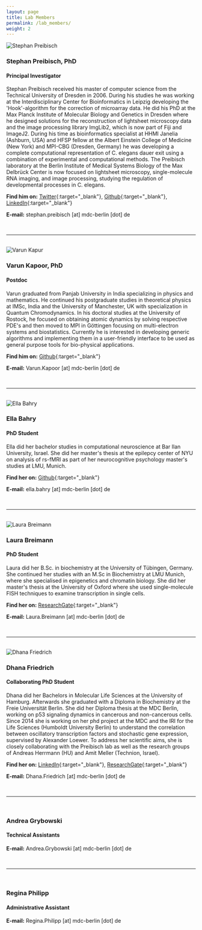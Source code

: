 ```yaml
---
layout: page
title: Lab Members
permalink: /lab_members/
weight: 2
---
```


<div class="row">

  <div class="col-xs-3">
    <img src="http://i.imgur.com/U1xTjsJ.png?1" alt="Stephan Preibisch" class="member-img"/>
  </div>

  <div class="col-xs-9" markdown="1">

### Stephan Preibisch, PhD

#### Principal Investigator

Stephan Preibisch received his master of computer science from the Technical University of Dresden in 2006. During his studies he was working at the Interdisciplinary Center for Bioinformatics in Leipzig developing the 'Hook'-algorithm for the correction of microarray data. He did his PhD at the Max Planck Institute of Molecular Biology and Genetics in Dresden where he designed solutions for the reconstruction of lightsheet microscopy data and the image processing library ImgLib2, which is now part of Fiji and ImageJ2. During his time as bioinformatics specialist at HHMI Janelia (Ashburn, USA) and HFSP fellow at the Albert Einstein College of Medicine (New York) and MPI-CBG (Dresden, Germany) he was developing a complete computational representation of C. elegans dauer exit using a combination of experimental and computational methods. The Preibisch laboratory at the Berlin Institute of Medical Systems Biology of the Max Delbrück Center is now focused on lightsheet microscopy, single-molecule RNA imaging, and image processing, studying the regulation of developmental processes in C. elegans.

**Find him on:**
[Twitter](https://twitter.com/preibischs){:target="_blank"}, 
[Github](https://github.com/StephanPreibisch){:target="_blank"}, 
[LinkedIn](https://de.linkedin.com/in/stephan-preibisch-009a1a4){:target="_blank"}

**E-mail:** stephan.preibisch [at] mdc-berlin [dot] de

  </div>
</div>

<br>

---------------------------------------

<br>

<div class="row">

  <div class="col-xs-3">
    <img src="http://i.imgur.com/GoERyoc.jpg?1" alt="Varun Kapur" class="member-img"/>
  </div>

  <div class="col-xs-9" markdown="1">


### Varun Kapoor, PhD

#### Postdoc

Varun graduated from Panjab University in India specializing in physics and mathematics. He continued his postgraduate studies in theoretical physics at IMSc, India and the University of Manchester, UK with specialization in Quantum Chromodynamics. In his doctoral studies at the University of Rostock, he focused on obtaining atomic dynamics by solving respective PDE's and then moved to MPI in Göttingen focusing on multi-electron systems and biostatistics. Currently he is interested in developing generic algorithms and implementing them in a user-friendly interface to be used as general purpose tools for bio-physical applications.

**Find him on:**
[Github](https://github.com/kapoorlab){:target="_blank"}

**E-mail:** Varun.Kapoor [at] mdc-berlin [dot] de

  </div>
</div>

<br>

---------------------------------------

<br>

<div class="row">

  <div class="col-xs-3">
    <img src="http://i.imgur.com/rhYrijS.jpg" alt="Ella Bahry" class="member-img"/>
  </div>

  <div class="col-xs-9" markdown="1">


### Ella Bahry

#### PhD Student

Ella did her bachelor studies in computational neuroscience at Bar Ilan University, Israel. She did her master's thesis at the epilepcy center of NYU on analysis of rs-fMRI as part of her neurocognitive psychology master's studies at LMU, Munich.

**Find her on:**
[Github](https://github.com/bellonet){:target="_blank"}

**E-mail:** ella.bahry [at] mdc-berlin [dot] de

  </div>
</div>

<br>

---------------------------------------

<br>

<div class="row">

  <div class="col-xs-3">
    <img src="http://i.imgur.com/mr8Jp0r.jpg?1" alt="Laura Breimann" class="member-img"/>
  </div>

  <div class="col-xs-9" markdown="1">


### Laura Breimann

#### PhD Student

Laura did her B.Sc. in biochemistry at the University of Tübingen, Germany. She continued her studies with an M.Sc in Biochemistry at LMU Munich, where she specialised in epigenetics and chromatin biology. She did her master's thesis at the University of Oxford where she used single-molecule FISH techniques to examine transcription in single cells.

**Find her on:**
[ResearchGate](https://www.researchgate.net/profile/Laura_Breimann){:target="_blank"}

**E-mail:** Laura.Breimann [at] mdc-berlin [dot] de

  </div>
</div>

<br>

---------------------------------------

<br>

<div class="row">

  <div class="col-xs-3">
    <img src="http://i.imgur.com/BeS9yPC.jpg?1" alt="Dhana Friedrich" class="member-img"/>
  </div>

  <div class="col-xs-9" markdown="1">


### Dhana Friedrich

#### Collaborating PhD Student

Dhana did her Bachelors in Molecular Life Sciences at the University of Hamburg. Afterwards she graduated with a Diploma in Biochemistry at the Freie Universität Berlin. She did her Diploma thesis at the MDC Berlin, working on p53 signaling dynamics in cancerous and non-cancerous cells. Since 2014 she is working on her phd project at the MDC and the IRI for the Life Sciences (Humboldt University Berlin) to understand the correlation between oscillatory transcription factors and stochastic gene expression, supervised by Alexander Loewer. To address her scientific aims, she is closely collaborating with the Preibisch lab as well as the research groups of Andreas Herrmann (HU) and Amit Meller (Technion, Israel).

**Find her on:**
[LinkedIn](https://de.linkedin.com/in/dhana-friedrich-81882b101){:target="_blank"}, 
[ResearchGate](https://www.researchgate.net/profile/Dhana_Friedrich){:target="_blank"}

**E-mail:** Dhana.Friedrich [at] mdc-berlin [dot] de

  </div>
</div>

<br>

---------------------------------------

<br>

<div class="row">

  <div class="col-xs-3">
    <!-- <img src="" alt="Andrea Grybowski" class="member-img"> -->
  </div>

  <div class="col-xs-9" markdown="1">


### Andrea Grybowski

#### Technical Assistants

**E-mail:** Andrea.Grybowski [at] mdc-berlin [dot] de

  </div>
</div>

<br>

---------------------------------------

<br>

<div class="row">

  <div class="col-xs-3">
    <!-- <img src="" alt="Regina Philipp" class="member-img"/> -->
  </div>

  <div class="col-xs-9" markdown="1">


### Regina Philipp

#### Administrative Assistant

**E-mail:**   Regina.Philipp [at] mdc-berlin [dot] de

  </div>
</div>

<br>
